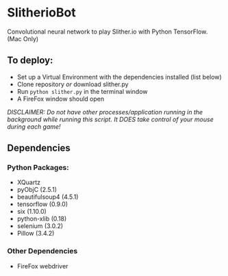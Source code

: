 # SlitherioBot
Convolutional neural network to play Slither.io with Python TensorFlow. (Mac Only)

## To deploy:
- Set up a Virtual Environment with the dependencies installed (list below)
- Clone repository <i>or</i> download slither.py
- Run `python slither.py` in the terminal window
- A FireFox window should open

*DISCLAIMER: Do not have other processes/application running in the background while running this script. It DOES take control of your mouse during each game!*

## Dependencies
### Python Packages:
- XQuartz
- pyObjC (2.5.1)
- beautifulsoup4 (4.5.1)
- tensorflow (0.9.0)
- six (1.10.0)
- python-xlib (0.18)
- selenium (3.0.2)
- Pillow (3.4.2)

### Other Dependencies
- FireFox webdriver
